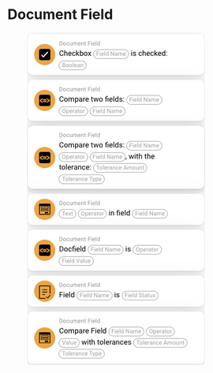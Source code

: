 # Document Field

<figure><img src="../../../.gitbook/assets/image (23).png" alt=""><figcaption></figcaption></figure>

##

